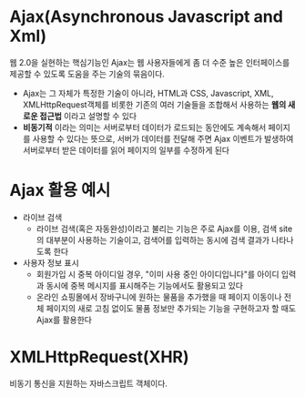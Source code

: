 # Ajax(Asynchronous Javascript and Xml)
웹 2.0을 실현하는 핵심기능인 Ajax는 웹 사용자들에게 좀 더 수준 높은 인터페이스를 제공할 수 있도록 도움을 주는 기술의 묶음이다.

* Ajax는 그 자체가 특정한 기술이 아니라, HTML과 CSS, Javascript, XML, XMLHttpRequest객체를 비롯한 기존의 여러 기술들을 조합해서 사용하는 **웹의 새로운 접근법** 이라고 설명할 수 있다
* **비동기적** 이라는 의미는 서버로부터 데이터가 로드되는 동안에도 계속해서 페이지를 사용할 수 있다는 뜻으로, 서버가 데이터를 전달해 주면 Ajax 이벤트가 발생하여 서버로부터 받은 데이터를 읽어 페이지의 일부를 수정하게 된다


# Ajax 활용 예시
* 라이브 검색
    * 라이브 검색(혹은 자동완성)이라고 불리는 기능은 주로 Ajax를 이용, 검색 site의 대부분이 사용하는 기술이고, 검색어를 입력하는 동시에 검색 결과가 나타나도록 한다
* 사용자 정보 표시
    * 회원가입 시 중복 아이디일 경우, "이미 사용 중인 아이디입니다"를 아이디 입력과 동시에 중복 메시지를 표시해주는 기능에서도 활용되고 있다
    * 온라인 쇼핑몰에서 장바구니에 원하는 물품을 추가했을 때 페이지 이동이나 전체 페이지의 새로 고침 없이도 물품 정보만 추가되는 기능을 구현하고자 할 때도 Ajax를 활용한다


# XMLHttpRequest(XHR)
비동기 통신을 지원하는 자바스크립트 객체이다.
 